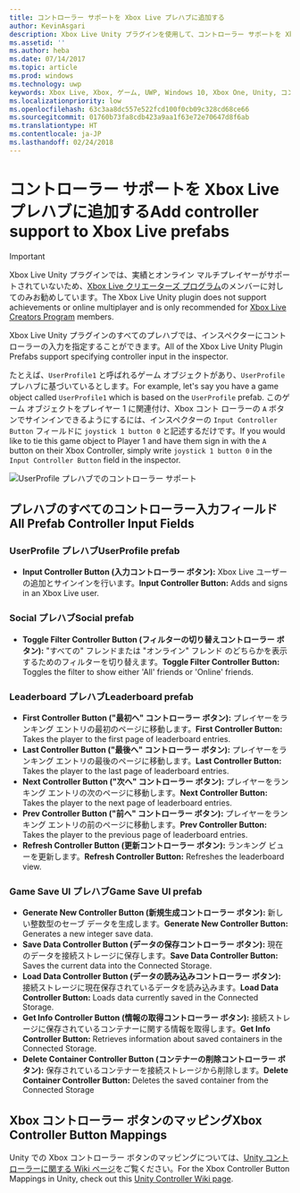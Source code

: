 ```yaml
---
title: コントローラー サポートを Xbox Live プレハブに追加する
author: KevinAsgari
description: Xbox Live Unity プラグインを使用して、コントローラー サポートを Xbox Live プレハブに追加する
ms.assetid: ''
ms.author: heba
ms.date: 07/14/2017
ms.topic: article
ms.prod: windows
ms.technology: uwp
keywords: Xbox Live, Xbox, ゲーム, UWP, Windows 10, Xbox One, Unity, コントローラー サポート
ms.localizationpriority: low
ms.openlocfilehash: 63c3aa8dc557e522fcd100f0cb09c328cd68ce66
ms.sourcegitcommit: 01760b73fa8cdb423a9aa1f63e72e70647d8f6ab
ms.translationtype: HT
ms.contentlocale: ja-JP
ms.lasthandoff: 02/24/2018
---
```

# <a name="add-controller-support-to-xbox-live-prefabs"></a><span data-ttu-id="18eba-104">コントローラー サポートを Xbox Live プレハブに追加する</span><span class="sxs-lookup"><span data-stu-id="18eba-104">Add controller support to Xbox Live prefabs</span></span>

> [!IMPORTANT]
> <span data-ttu-id="18eba-105">Xbox Live Unity プラグインでは、実績とオンライン マルチプレイヤーがサポートされていないため、[Xbox Live クリエーターズ プログラム](../developer-program-overview.md)のメンバーに対してのみお勧めしています。</span><span class="sxs-lookup"><span data-stu-id="18eba-105">The Xbox Live Unity plugin does not support achievements or online multiplayer and is only recommended for [Xbox Live Creators Program](../developer-program-overview.md) members.</span></span>

<span data-ttu-id="18eba-106">Xbox Live Unity プラグインのすべてのプレハブでは、インスペクターにコントローラーの入力を指定することができます。</span><span class="sxs-lookup"><span data-stu-id="18eba-106">All of the Xbox Live Unity Plugin Prefabs support specifying controller input in the inspector.</span></span>

<span data-ttu-id="18eba-107">たとえば、`UserProfile1` と呼ばれるゲーム オブジェクトがあり、`UserProfile` プレハブに基づいているとします。</span><span class="sxs-lookup"><span data-stu-id="18eba-107">For example, let's say you have a game object called `UserProfile1` which is based on the `UserProfile` prefab.</span></span> <span data-ttu-id="18eba-108">このゲーム オブジェクトをプレイヤー 1 に関連付け、Xbox コント ローラーの `A` ボタンでサインインできるようにするには、インスペクターの `Input Controller Button` フィールドに `joystick 1 button 0` と記述するだけです。</span><span class="sxs-lookup"><span data-stu-id="18eba-108">If you would like to tie this game object to Player 1 and have them sign in with the `A` button on their Xbox Controller, simply write `joystick 1 button 0` in the `Input Controller Button` field in the inspector.</span></span>

  ![UserProfile プレハブでのコントローラー サポート](../images/unity/controller-support-example.png)

## <a name="all-prefab-controller-input-fields"></a><span data-ttu-id="18eba-110">プレハブのすべてのコントローラー入力フィールド</span><span class="sxs-lookup"><span data-stu-id="18eba-110">All Prefab Controller Input Fields</span></span>
### <a name="userprofile-prefab"></a><span data-ttu-id="18eba-111">UserProfile プレハブ</span><span class="sxs-lookup"><span data-stu-id="18eba-111">UserProfile prefab</span></span>
- <span data-ttu-id="18eba-112">**Input Controller Button (入力コントローラー ボタン):** Xbox Live ユーザーの追加とサインインを行います。</span><span class="sxs-lookup"><span data-stu-id="18eba-112">**Input Controller Button:** Adds and signs in an Xbox Live user.</span></span>

### <a name="social-prefab"></a><span data-ttu-id="18eba-113">Social プレハブ</span><span class="sxs-lookup"><span data-stu-id="18eba-113">Social prefab</span></span>
- <span data-ttu-id="18eba-114">**Toggle Filter Controller Button (フィルターの切り替えコントローラー ボタン):** "すべての" フレンドまたは "オンライン" フレンド のどちらかを表示するためのフィルターを切り替えます。</span><span class="sxs-lookup"><span data-stu-id="18eba-114">**Toggle Filter Controller Button:** Toggles the filter to show either 'All' friends or 'Online' friends.</span></span>

### <a name="leaderboard-prefab"></a><span data-ttu-id="18eba-115">Leaderboard プレハブ</span><span class="sxs-lookup"><span data-stu-id="18eba-115">Leaderboard prefab</span></span>
- <span data-ttu-id="18eba-116">**First Controller Button ("最初へ" コントローラー ボタン):** プレイヤーをランキング エントリの最初のページに移動します。</span><span class="sxs-lookup"><span data-stu-id="18eba-116">**First Controller Button:** Takes the player to the first page of leaderboard entries.</span></span>
- <span data-ttu-id="18eba-117">**Last Controller Button ("最後へ" コントローラー ボタン):** プレイヤーをランキング エントリの最後のページに移動します。</span><span class="sxs-lookup"><span data-stu-id="18eba-117">**Last Controller Button:** Takes the player to the last page of leaderboard entries.</span></span>
- <span data-ttu-id="18eba-118">**Next Controller Button ("次へ" コントローラー ボタン):** プレイヤーをランキング エントリの次のページに移動します。</span><span class="sxs-lookup"><span data-stu-id="18eba-118">**Next Controller Button:** Takes the player to the next page of leaderboard entries.</span></span>
- <span data-ttu-id="18eba-119">**Prev Controller Button ("前へ" コントローラー ボタン):** プレイヤーをランキング エントリの前のページに移動します。</span><span class="sxs-lookup"><span data-stu-id="18eba-119">**Prev Controller Button:** Takes the player to the previous page of leaderboard entries.</span></span>
- <span data-ttu-id="18eba-120">**Refresh Controller Button (更新コントローラー ボタン):** ランキング ビューを更新します。</span><span class="sxs-lookup"><span data-stu-id="18eba-120">**Refresh Controller Button:** Refreshes the leaderboard view.</span></span>


### <a name="game-save-ui-prefab"></a><span data-ttu-id="18eba-121">Game Save UI プレハブ</span><span class="sxs-lookup"><span data-stu-id="18eba-121">Game Save UI prefab</span></span>
- <span data-ttu-id="18eba-122">**Generate New Controller Button (新規生成コントローラー ボタン):** 新しい整数型のセーブ データを生成します。</span><span class="sxs-lookup"><span data-stu-id="18eba-122">**Generate New Controller Button:** Generates a new integer save data.</span></span>
- <span data-ttu-id="18eba-123">**Save Data Controller Button (データの保存コントローラー ボタン):** 現在のデータを接続ストレージに保存します。</span><span class="sxs-lookup"><span data-stu-id="18eba-123">**Save Data Controller Button:** Saves the current data into the Connected Storage.</span></span>
- <span data-ttu-id="18eba-124">**Load Data Controller Button (データの読み込みコントローラー ボタン):** 接続ストレージに現在保存されているデータを読み込みます。</span><span class="sxs-lookup"><span data-stu-id="18eba-124">**Load Data Controller Button:** Loads data currently saved in the Connected Storage.</span></span>
- <span data-ttu-id="18eba-125">**Get Info Controller Button (情報の取得コントローラー ボタン):** 接続ストレージに保存されているコンテナーに関する情報を取得します。</span><span class="sxs-lookup"><span data-stu-id="18eba-125">**Get Info Controller Button:** Retrieves information about saved containers in the Connected Storage.</span></span>
- <span data-ttu-id="18eba-126">**Delete Container Controller Button (コンテナーの削除コントローラー ボタン):** 保存されているコンテナーを接続ストレージから削除します。</span><span class="sxs-lookup"><span data-stu-id="18eba-126">**Delete Container Controller Button:** Deletes the saved container from the Connected Storage</span></span>

## <a name="xbox-controller-button-mappings"></a><span data-ttu-id="18eba-127">Xbox コントローラー ボタンのマッピング</span><span class="sxs-lookup"><span data-stu-id="18eba-127">Xbox Controller Button Mappings</span></span>

<span data-ttu-id="18eba-128">Unity での Xbox コントローラー ボタンのマッピングについては、[Unity コントローラーに関する Wiki ページ](http://wiki.unity3d.com/index.php?title=Xbox360Controller)をご覧ください。</span><span class="sxs-lookup"><span data-stu-id="18eba-128">For the Xbox Controller Button Mappings in Unity, check out this [Unity Controller Wiki page](http://wiki.unity3d.com/index.php?title=Xbox360Controller).</span></span>

